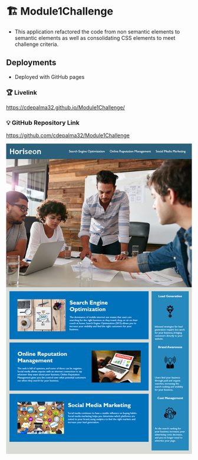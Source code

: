 # 🏗️ Module1Challenge

* This application refactored the code from non semantic elements to semantic elements as well as consolidating CSS elements to meet challenge criteria. 

## Deployments

* Deployed with GitHub pages

### 🏆 Livelink

  https://cdepalma32.github.io/Module1Challenge/

### 💡 GitHub Repository Link

  https://github.com/cdepalma32/Module1Challenge  

![This is a screen shot of my Horiseon webpage.](./assets/images/01-html-css-git-homework-demo.png)